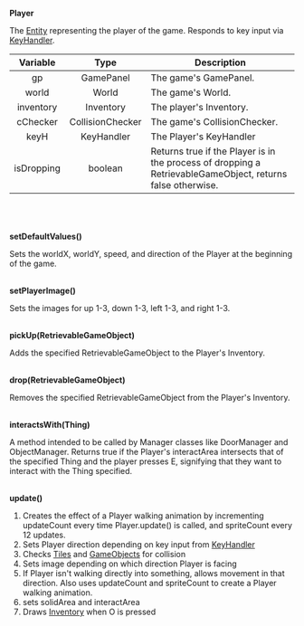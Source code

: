__Player__

The [Entity](entity.md) representing the player of the game. Responds to key input via [KeyHandler](keyhandler.md).

|  Variable  |       Type       | Description                                                                                                |
|:----------:|:----------------:|------------------------------------------------------------------------------------------------------------|
|     gp     |    GamePanel     | The game's GamePanel.                                                                                      |
|   world    |      World       | The game's World.                                                                                          |
| inventory  |    Inventory     | The player's Inventory.                                                                                    |
|  cChecker  | CollisionChecker | The game's CollisionChecker.                                                                               |
|    keyH    |    KeyHandler    | The Player's KeyHandler                                                                                    |
| isDropping |     boolean      | Returns true if the Player is in the process of dropping a RetrievableGameObject, returns false otherwise. |

\
\
\
__setDefaultValues()__

Sets the worldX, worldY, speed, and direction of the Player at the beginning of the game.

\
__setPlayerImage()__

Sets the images for up 1-3, down 1-3, left 1-3, and right 1-3.

\
__pickUp(RetrievableGameObject)__

Adds the specified RetrievableGameObject to the Player's Inventory.

\
__drop(RetrievableGameObject)__

Removes the specified RetrievableGameObject from the Player's Inventory.

\
__interactsWith(Thing)__

A method intended to be called by Manager classes like DoorManager and ObjectManager. Returns true if the Player's interactArea intersects that of the specified Thing
and the player presses E, signifying that they want to interact with the Thing specified.

\
__update()__

1. Creates the effect of a Player walking animation by incrementing updateCount every time Player.update() is called, and spriteCount every 12 updates.
2. Sets Player direction depending on key input from [KeyHandler](keyhandler.md)
3. Checks [Tiles](tile.md) and [GameObjects](gameobject.md) for collision
4. Sets image depending on which direction Player is facing
5. If Player isn't walking directly into something, allows movement in that direction. Also uses updateCount and spriteCount to create a Player walking animation.
6. sets solidArea and interactArea 
7. Draws [Inventory](inventory.md) when O is pressed
